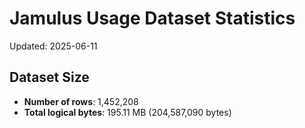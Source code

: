 # Jamulus Usage Dataset Statistics

Updated: 2025-06-11

## Dataset Size
- **Number of rows**: 1,452,208
- **Total logical bytes**: 195.11 MB (204,587,090 bytes)
